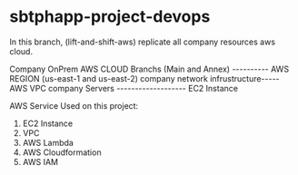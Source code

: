 # sbtphapp-project-devops

In this branch, (lift-and-shift-aws) replicate all company resources  aws cloud.

Company OnPrem                      AWS CLOUD
Branchs (Main and Annex) ---------- AWS REGION (us-east-1 and us-east-2)
company network infrustructure----- AWS VPC
company Servers ------------------- EC2 Instance


AWS Service Used on this project:
1. EC2 Instance
2. VPC 
3. AWS Lambda
4. AWS Cloudformation 
5. AWS IAM 
